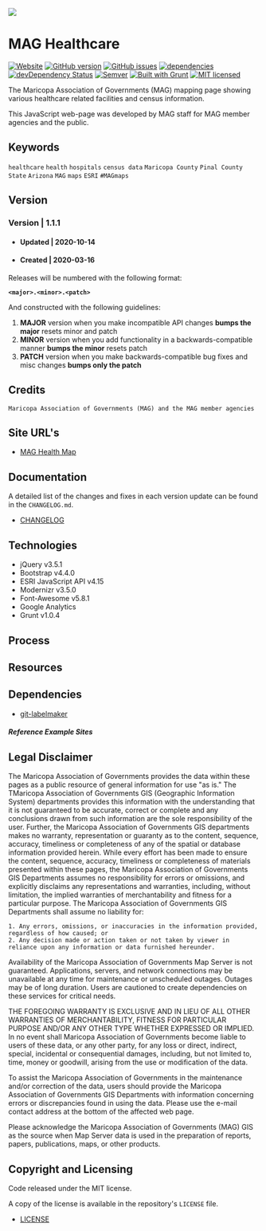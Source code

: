 ![](http://geo.azmag.gov/maps/readonaz/app/resources/img/maglogo_black.png)

# MAG Healthcare #

[![Website](https://img.shields.io/website-up-down-green-red/http/shields.io.svg?label=my-website)](http://geo.azmag.gov/maps/health)
[![GitHub version](https://badge.fury.io/gh/AZMAG%2Fmap-Health.svg)](https://badge.fury.io/gh/AZMAG%2Fmap-Health)
[![GitHub issues](https://img.shields.io/github/issues/AZMAG/map-Health.svg)](https://github.com/AZMAG/map-Health/issues)
[![dependencies](https://david-dm.org/AZMAG/map-Health.png)](https://david-dm.org/AZMAG/map-Health)
[![devDependency Status](https://david-dm.org/AZMAG/map-Health/dev-status.png)](https://david-dm.org/AZMAG/map-Health)
[![Semver](http://img.shields.io/SemVer/2.0.0.png)](http://semver.org/spec/v4.4.7.html)
[![Built with Grunt](http://cdn.gruntjs.com/builtwith.png)](http://gruntjs.com/)
[![MIT licensed](https://img.shields.io/badge/license-MIT-blue.svg)](https://opensource.org/licenses/MIT)

The Maricopa Association of Governments (MAG) mapping page showing various healthcare related facilities and census information.

This JavaScript web-page was developed by MAG staff for MAG member agencies and the public.

## Keywords

`healthcare` `health` `hospitals` `census data` `Maricopa County` `Pinal County` `State` `Arizona` `MAG` `maps` `ESRI` `#MAGmaps`

## Version

### Version | 1.1.1 ###

* #### Updated | 2020-10-14 ####

* #### Created | 2020-03-16 ####

Releases will be numbered with the following format:

**`<major>.<minor>.<patch>`**

And constructed with the following guidelines:

1. **MAJOR** version when you make incompatible API changes **bumps the major** resets minor and patch
2. **MINOR** version when you add functionality in a backwards-compatible manner **bumps the minor** resets patch
3. **PATCH** version when you make backwards-compatible bug fixes and misc changes **bumps only the patch**

## Credits

`Maricopa Association of Governments (MAG) and the MAG member agencies`

## Site URL's

* [MAG Health Map](https://geo.azmag.gov/maps/health)

## Documentation

A detailed list of the changes and fixes in each version update can be found in the `CHANGELOG.md`.

* [CHANGELOG](CHANGELOG.md)

## Technologies

* jQuery v3.5.1
* Bootstrap v4.4.0
* ESRI JavaScript API v4.15
* Modernizr v3.5.0
* Font-Awesome v5.8.1
* Google Analytics
* Grunt v1.0.4

## Process

## Resources

## Dependencies

* [git-labelmaker](https://github.com/himynameisdave/git-labelmaker?utm_source=hashnode.com)

#### ***Reference Example Sites***

## Legal Disclaimer

The Maricopa Association of Governments provides the data within these pages as a public resource of general information for use "as is." The TMaricopa Association of Governments GIS (Geographic Information System) departments provides this information with the understanding that it is not guaranteed to be accurate, correct or complete and any conclusions drawn from such information are the sole responsibility of the user. Further, the Maricopa Association of Governments GIS departments makes no warranty, representation or guaranty as to the content, sequence, accuracy, timeliness or completeness of any of the spatial or database information provided herein. While every effort has been made to ensure the content, sequence, accuracy, timeliness or completeness of materials presented within these pages, the Maricopa Association of Governments GIS Departments assumes no responsibility for errors or omissions, and explicitly disclaims any representations and warranties, including, without limitation, the implied warranties of merchantability and fitness for a particular purpose. The Maricopa Association of Governments GIS Departments shall assume no liability for:

    1. Any errors, omissions, or inaccuracies in the information provided, regardless of how caused; or
    2. Any decision made or action taken or not taken by viewer in reliance upon any information or data furnished hereunder.

Availability of the Maricopa Association of Governments Map Server is not guaranteed. Applications, servers, and network connections may be unavailable at any time for maintenance or unscheduled outages. Outages may be of long duration. Users are cautioned to create dependencies on these services for critical needs.

THE FOREGOING WARRANTY IS EXCLUSIVE AND IN LIEU OF ALL OTHER WARRANTIES OF MERCHANTABILITY, FITNESS FOR PARTICULAR PURPOSE AND/OR ANY OTHER TYPE WHETHER EXPRESSED OR IMPLIED. In no event shall Maricopa Association of Governments become liable to users of these data, or any other party, for any loss or direct, indirect, special, incidental or consequential damages, including, but not limited to, time, money or goodwill, arising from the use or modification of the data.

To assist the Maricopa Association of Governments in the maintenance and/or correction of the data, users should provide the Maricopa Association of Governments GIS Departments with information concerning errors or discrepancies found in using the data. Please use the e-mail contact address at the bottom of the affected web page.

Please acknowledge the Maricopa Association of Governments (MAG) GIS as the source when Map Server data is used in the preparation of reports, papers, publications, maps, or other products.

## Copyright and Licensing

Code released under the MIT license.

A copy of the license is available in the repository's `LICENSE` file.

* [LICENSE](LICENSE)
